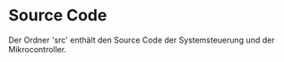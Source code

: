 # Source Code

Der Ordner 'src' enthält den Source Code der Systemsteuerung und der Mikrocontroller.